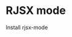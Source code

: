 <!-- TITLE: Reactjs -->
<!-- SUBTITLE: A quick summary of Reactjs -->

# RJSX mode
Install rjsx-mode 

